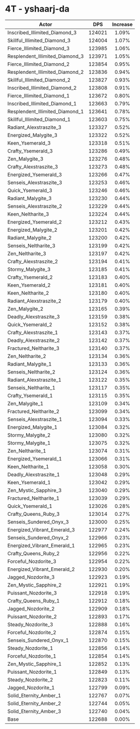 # 4T - yshaarj-da
| Actor | DPS | Increase |
|---|:---:|:---:|
|Inscribed_Illimited_Diamond_3|124021|1.09%|
|Skillful_Illimited_Diamond_3|124004|1.07%|
|Fierce_Illimited_Diamond_3|123985|1.06%|
|Resplendent_Illimited_Diamond_3|123971|1.05%|
|Fierce_Illimited_Diamond_2|123854|0.95%|
|Resplendent_Illimited_Diamond_2|123836|0.94%|
|Skillful_Illimited_Diamond_2|123827|0.93%|
|Inscribed_Illimited_Diamond_2|123808|0.91%|
|Fierce_Illimited_Diamond_1|123672|0.80%|
|Inscribed_Illimited_Diamond_1|123663|0.79%|
|Resplendent_Illimited_Diamond_1|123641|0.78%|
|Skillful_Illimited_Diamond_1|123603|0.75%|
|Radiant_Alexstraszite_3|123327|0.52%|
|Energized_Malygite_3|123322|0.52%|
|Keen_Ysemerald_3|123318|0.51%|
|Crafty_Ysemerald_3|123286|0.49%|
|Zen_Malygite_3|123276|0.48%|
|Crafty_Alexstraszite_3|123273|0.48%|
|Energized_Ysemerald_3|123266|0.47%|
|Senseis_Alexstraszite_3|123253|0.46%|
|Quick_Ysemerald_3|123246|0.46%|
|Radiant_Malygite_3|123230|0.44%|
|Senseis_Alexstraszite_2|123229|0.44%|
|Keen_Neltharite_3|123224|0.44%|
|Energized_Ysemerald_2|123212|0.43%|
|Energized_Malygite_2|123201|0.42%|
|Radiant_Malygite_2|123200|0.42%|
|Senseis_Neltharite_3|123199|0.42%|
|Zen_Neltharite_3|123197|0.42%|
|Crafty_Alexstraszite_2|123194|0.41%|
|Stormy_Malygite_3|123185|0.41%|
|Crafty_Ysemerald_2|123183|0.40%|
|Keen_Ysemerald_2|123181|0.40%|
|Keen_Neltharite_2|123180|0.40%|
|Radiant_Alexstraszite_2|123179|0.40%|
|Zen_Malygite_2|123165|0.39%|
|Deadly_Alexstraszite_3|123159|0.38%|
|Quick_Ysemerald_2|123152|0.38%|
|Crafty_Alexstraszite_1|123143|0.37%|
|Deadly_Alexstraszite_2|123142|0.37%|
|Fractured_Neltharite_3|123140|0.37%|
|Zen_Neltharite_2|123134|0.36%|
|Radiant_Malygite_1|123133|0.36%|
|Senseis_Neltharite_2|123124|0.36%|
|Radiant_Alexstraszite_1|123122|0.35%|
|Senseis_Neltharite_1|123117|0.35%|
|Crafty_Ysemerald_1|123115|0.35%|
|Zen_Malygite_1|123109|0.34%|
|Fractured_Neltharite_2|123099|0.34%|
|Senseis_Alexstraszite_1|123094|0.33%|
|Energized_Malygite_1|123084|0.32%|
|Stormy_Malygite_2|123080|0.32%|
|Stormy_Malygite_1|123075|0.32%|
|Zen_Neltharite_1|123074|0.31%|
|Energized_Ysemerald_1|123066|0.31%|
|Keen_Neltharite_1|123058|0.30%|
|Deadly_Alexstraszite_1|123048|0.29%|
|Keen_Ysemerald_1|123042|0.29%|
|Zen_Mystic_Sapphire_3|123040|0.29%|
|Fractured_Neltharite_1|123039|0.29%|
|Quick_Ysemerald_1|123026|0.28%|
|Crafty_Queens_Ruby_3|123014|0.27%|
|Senseis_Sundered_Onyx_3|123000|0.25%|
|Energized_Vibrant_Emerald_3|122977|0.24%|
|Senseis_Sundered_Onyx_2|122966|0.23%|
|Energized_Vibrant_Emerald_1|122965|0.23%|
|Crafty_Queens_Ruby_2|122956|0.22%|
|Forceful_Nozdorite_3|122954|0.22%|
|Energized_Vibrant_Emerald_2|122930|0.20%|
|Jagged_Nozdorite_3|122923|0.19%|
|Zen_Mystic_Sapphire_2|122921|0.19%|
|Puissant_Nozdorite_3|122918|0.19%|
|Crafty_Queens_Ruby_1|122912|0.18%|
|Jagged_Nozdorite_2|122909|0.18%|
|Puissant_Nozdorite_2|122893|0.17%|
|Steady_Nozdorite_3|122888|0.16%|
|Forceful_Nozdorite_2|122874|0.15%|
|Senseis_Sundered_Onyx_1|122870|0.15%|
|Steady_Nozdorite_1|122856|0.14%|
|Forceful_Nozdorite_1|122854|0.14%|
|Zen_Mystic_Sapphire_1|122852|0.13%|
|Puissant_Nozdorite_1|122849|0.13%|
|Steady_Nozdorite_2|122823|0.11%|
|Jagged_Nozdorite_1|122799|0.09%|
|Solid_Eternity_Amber_1|122767|0.07%|
|Solid_Eternity_Amber_2|122744|0.05%|
|Solid_Eternity_Amber_3|122740|0.04%|
|Base|122688|0.00%|
